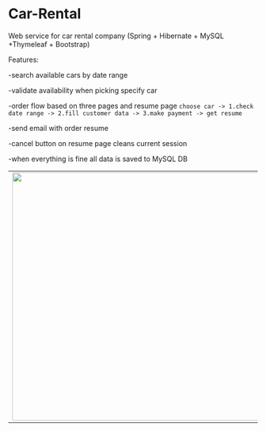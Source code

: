 # Car-Rental
Web service for car rental company (Spring + Hibernate + MySQL +Thymeleaf + Bootstrap)

Features:

-search available cars by date range

-validate availability when picking specify car

-order flow based on three pages and resume page `choose car -> 1.check date range -> 2.fill customer data -> 3.make payment -> get resume`

-send email with order resume

-cancel button on resume page cleans current session

-when everything is fine all data is saved to MySQL DB

<table>
    <tr>
        <td>
            <img src="http://i.imgur.com/8tyBBlU.png" width="500">
        </td>
        <td>
            <img src="http://i.imgur.com/eCGDN4m.png" width="500">
        </td>
    </tr>
</table>

